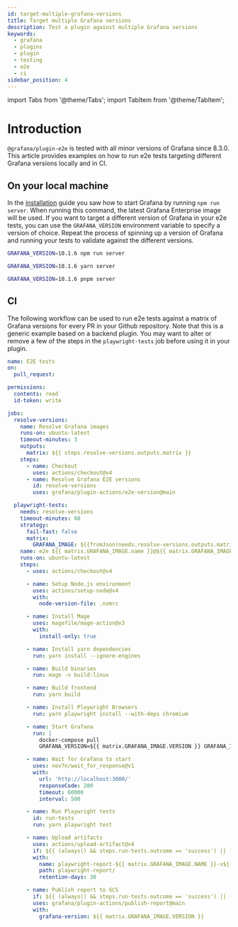 ```yaml
---
id: target-multiple-grafana-versions
title: Target multiple Grafana versions
description: Test a plugin against multiple Grafana versions
keywords:
  - grafana
  - plugins
  - plugin
  - testing
  - e2e
  - ci
sidebar_position: 4
---
```


import Tabs from '@theme/Tabs';
import TabItem from '@theme/TabItem';

# Introduction

`@grafana/plugin-e2e` is tested with all minor versions of Grafana since 8.3.0. This article provides examples on how to run e2e tests targeting different Grafana versions locally and in CI.

## On your local machine

In the [installation](./installation.md#start-grafana) guide you saw how to start Grafana by running `npm run server`. When running this command, the latest Grafana Enterprise image will be used. If you want to target a different version of Grafana in your e2e tests, you can use the `GRAFANA_VERSION` environment variable to specify a version of choice. Repeat the process of spinning up a version of Grafana and running your tests to validate against the different versions.

<Tabs defaultValue="npm">
<TabItem value="npm">

```bash
GRAFANA_VERSION=10.1.6 npm run server
```

</TabItem>

<TabItem value="yarn">

```bash
GRAFANA_VERSION=10.1.6 yarn server
```

</TabItem>

<TabItem value="pnpm">

```bash
GRAFANA_VERSION=10.1.6 pnpm server
```

</TabItem>
</Tabs>

## CI

The following workflow can be used to run e2e tests against a matrix of Grafana versions for every PR in your Github repository. Note that this is a generic example based on a backend plugin. You may want to alter or remove a few of the steps in the `playwright-tests` job before using it in your plugin.

<Tabs defaultValue="npm">
<TabItem value="npm">

```yaml
name: E2E tests
on:
  pull_request:

permissions:
  contents: read
  id-token: write

jobs:
  resolve-versions:
    name: Resolve Grafana images
    runs-on: ubuntu-latest
    timeout-minutes: 3
    outputs:
      matrix: ${{ steps.resolve-versions.outputs.matrix }}
    steps:
      - name: Checkout
        uses: actions/checkout@v4
      - name: Resolve Grafana E2E versions
        id: resolve-versions
        uses: grafana/plugin-actions/e2e-version@main

  playwright-tests:
    needs: resolve-versions
    timeout-minutes: 60
    strategy:
      fail-fast: false
      matrix:
        GRAFANA_IMAGE: ${{fromJson(needs.resolve-versions.outputs.matrix)}}
    name: e2e ${{ matrix.GRAFANA_IMAGE.name }}@${{ matrix.GRAFANA_IMAGE.VERSION }}
    runs-on: ubuntu-latest
    steps:
      - uses: actions/checkout@v4

      - name: Setup Node.js environment
        uses: actions/setup-node@v4
        with:
          node-version-file: .nvmrc

      - name: Install Mage
        uses: magefile/mage-action@v3
        with:
          install-only: true

      - name: Install yarn dependencies
        run: yarn install --ignore-engines

      - name: Build binaries
        run: mage -v build:linux

      - name: Build frontend
        run: yarn build

      - name: Install Playwright Browsers
        run: yarn playwright install --with-deps chromium

      - name: Start Grafana
        run: |
          docker-compose pull
          GRAFANA_VERSION=${{ matrix.GRAFANA_IMAGE.VERSION }} GRAFANA_IMAGE=${{ matrix.GRAFANA_IMAGE.NAME }} docker-compose up -d

      - name: Wait for Grafana to start
        uses: nev7n/wait_for_response@v1
        with:
          url: 'http://localhost:3000/'
          responseCode: 200
          timeout: 60000
          interval: 500

      - name: Run Playwright tests
        id: run-tests
        run: yarn playwright test

      - name: Upload artifacts
        uses: actions/upload-artifact@v4
        if: ${{ (always() && steps.run-tests.outcome == 'success') || (failure() && steps.run-tests.outcome == 'failure') && github.event.organization.login != 'grafana' }}
        with:
          name: playwright-report-${{ matrix.GRAFANA_IMAGE.NAME }}-v${{ matrix.GRAFANA_IMAGE.VERSION }}-${{github.run_id}}
          path: playwright-report/
          retention-days: 30

      - name: Publish report to GCS
        if: ${{ (always() && steps.run-tests.outcome == 'success') || (failure() && steps.run-tests.outcome == 'failure') && github.event.organization.login == 'grafana' }}
        uses: grafana/plugin-actions/publish-report@main
        with:
          grafana-version: ${{ matrix.GRAFANA_IMAGE.VERSION }}
```

</TabItem>

<TabItem value="yarn">

</TabItem>

<TabItem value="pnpm">

</TabItem>
</Tabs>
